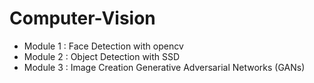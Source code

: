 # Computer-Vision

- Module 1 : Face Detection with opencv
- Module 2 : Object Detection with SSD
- Module 3 : Image Creation Generative Adversarial Networks (GANs)
